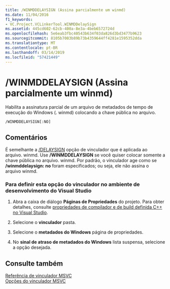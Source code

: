 ```yaml
---
title: /WINMDDELAYSIGN (Assina parcialmente um winmd)
ms.date: 11/04/2016
f1_keywords:
- VC.Project.VCLinkerTool.WINMDDelaySign
ms.assetid: 445cd602-62cb-400a-8e3a-4beb6572724d
ms.openlocfilehash: 5e6eab3fbc40543b634f03da826d3bd3477b9623
ms.sourcegitcommit: 8105b7003b89b73b4359644ff4281e1595352dda
ms.translationtype: MT
ms.contentlocale: pt-BR
ms.lasthandoff: 03/14/2019
ms.locfileid: "57421449"
---
```

# <a name="winmddelaysign-partially-sign-a-winmd"></a>/WINMDDELAYSIGN (Assina parcialmente um winmd)

Habilita a assinatura parcial de um arquivo de metadados de tempo de execução do Windows (. winmd) colocando a chave pública no arquivo.

```
/WINMDDELAYSIGN[:NO]
```

## <a name="remarks"></a>Comentários

É semelhante a [/DELAYSIGN](delaysign-partially-sign-an-assembly.md) opção de vinculador que é aplicada ao arquivo. winmd. Use **/WINMDDELAYSIGN** se você quiser colocar somente a chave pública no arquivo. winmd. Por padrão, o vinculador age como se **/winmddelaysign: no** foram especificados; ou seja, ele não assina o arquivo winmd.

### <a name="to-set-this-linker-option-in-the-visual-studio-development-environment"></a>Para definir esta opção do vinculador no ambiente de desenvolvimento do Visual Studio

1. Abra a caixa de diálogo **Páginas de Propriedades** do projeto. Para obter detalhes, consulte [propriedades de compilador e de build definida C++ no Visual Studio](../working-with-project-properties.md).

1. Selecione o **vinculador** pasta.

1. Selecione o **metadados do Windows** página de propriedades.

1. No **sinal de atraso de metadados do Windows** lista suspensa, selecione a opção desejada.

## <a name="see-also"></a>Consulte também

[Referência de vinculador MSVC](linking.md)<br/>
[Opções do vinculador MSVC](linker-options.md)
